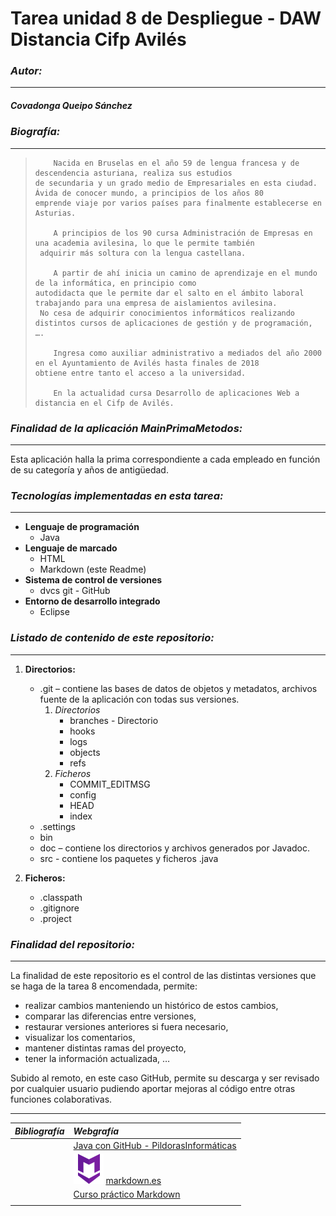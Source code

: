 # Tarea unidad 8 de Despliegue - DAW Distancia Cifp Avilés

### *Autor:*
---
##### Covadonga Queipo Sánchez

### *Biografía:*
---
>         Nacida en Bruselas en el año 59 de lengua francesa y de descendencia asturiana, realiza sus estudios
>     de secundaria y un grado medio de Empresariales en esta ciudad. Ávida de conocer mundo, a principios de los años 80 
>     emprende viaje por varios países para finalmente establecerse en Asturias.
>      
>         A principios de los 90 cursa Administración de Empresas en una academia avilesina, lo que le permite también 
>      adquirir más soltura con la lengua castellana.
>      
>         A partir de ahí inicia un camino de aprendizaje en el mundo de la informática, en principio como 
>     autodidacta que le permite dar el salto en el ámbito laboral trabajando para una empresa de aislamientos avilesina.
>      No cesa de adquirir conocimientos informáticos realizando distintos cursos de aplicaciones de gestión y de programación, ….
>
>         Ingresa como auxiliar administrativo a mediados del año 2000 en el Ayuntamiento de Avilés hasta finales de 2018 
>     obtiene entre tanto el acceso a la universidad.
>
>         En la actualidad cursa Desarrollo de aplicaciones Web a distancia en el Cifp de Avilés.


### *Finalidad de la aplicación MainPrimaMetodos:*
---
Esta aplicación halla la prima correspondiente a cada empleado en función de su categoría y años de antigüedad.
>

### *Tecnologías implementadas en esta tarea:*
---
* **Lenguaje de programación**
     * Java
* **Lenguaje de marcado**
     * HTML
     * Markdown (este Readme)
* **Sistema de control de versiones**
     * dvcs git - GitHub
* **Entorno de desarrollo integrado**
     * Eclipse
>

### *Listado de contenido de este repositorio:*
---
1.	**Directorios:**
    -	.git – contiene las bases de datos de objetos y metadatos, archivos fuente de la aplicación con todas sus versiones.
        1. *Directorios*
            - branches - Directorio 
            - hooks
            - logs
            - objects
            - refs
        2. *Ficheros*
            - COMMIT_EDITMSG
            - config
            - HEAD
            - index
    -	.settings
    -	bin
    -	doc – contiene los directorios y archivos generados por Javadoc. 
    -	src - contiene los paquetes y ficheros .java

2.	**Ficheros:**
    - .classpath
    - .gitignore
    - .project

### *Finalidad del repositorio:*
---
La finalidad de este repositorio es el control de las distintas versiones que se haga de la tarea 8 encomendada, permite:
>
*	realizar cambios manteniendo un histórico de estos cambios,
*	comparar las diferencias entre versiones, 
*	restaurar versiones anteriores si fuera necesario, 
*	visualizar los comentarios,
*	mantener distintas ramas del proyecto,
*	tener la información actualizada, …
>
Subido al remoto, en este caso GitHub, permite su descarga y ser revisado por cualquier usuario pudiendo aportar mejoras 
al código entre otras funciones colaborativas.

---

|*Bibliografía*                       |*Webgrafía*                                |
|:-------------------------------------|:------------------------------------------|
||[Java con GitHub - PildorasInformáticas](https://youtu.be/TpB6rk7fKvQ)|
||![logo](https://raw.githubusercontent.com/adam-p/markdown-here/master/src/common/images/icon48.png) [markdown.es](https://markdown.es/) |
||[Curso práctico Markdown](https://www.youtube.com/watch?v=oxaH9CFpeEE)|                                            
|||


